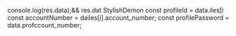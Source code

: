 console.log(res.data);&& res.dat
StylishDemon        const profileId = data.iles[i 
        const accountNumber = dailes[i].account_number;
        const profilePassword = data.profccount_number;

